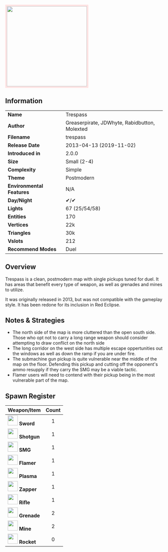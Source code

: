 <img style='border:5px solid #ffe0e0e0' src="../images/maps/trespass/trespass.png" width="256px" />

## Information

|                            |                                               |
|----------------------------|-----------------------------------------------|
| **Name**                   | Trespass                                      |
| **Author**                 | Greaserpirate, JDWhyte, Rabidbutton, Molexted |
| **Filename**               | trespass                                      |
| **Release Date**           | 2013-04-13 (2019-11-02)                       |
| **Introduced in**          | 2.0.0                                         |
| **Size**                   | Small (2-4)                                   |
| **Complexity**             | Simple                                        |
| **Theme**                  | Postmodern                                    |
| **Environmental Features** | N/A                                           |
| **Day/Night**              | ✔/✔                                           |
| **Lights**                 | 67 (25/54/58)                                 |
| **Entities**               | 170                                           |
| **Vertices**               | 22k                                           |
| **Triangles**              | 30k                                           |
| **Vslots**                 | 212                                           |
| **Recommend Modes**        | Duel                                          |

## Overview
Trespass is a clean, postmodern map with single pickups tuned for duel. It has areas that benefit every type of weapon, as well as grenades and mines to utilize.

It was originally released in 2013, but was not compatible with the gameplay style. It has been redone for its inclusion in Red Eclipse.

## Notes & Strategies

- The north side of the map is more cluttered than the open south side. Those who opt not to carry a long range weapon should consider attempting to draw conflict on the north side
- The long corridor on the west side has multiple escape oppertunities out the windows as well as down the ramp if you are under fire.
- The submachine gun pickup is quite vulnerable near the middle of the map on the floor. Defending this pickup and cutting off the opponent's ammo resupply if they carry the SMG may be a viable tactic.
- Flamer users will need to contend with their pickup being in the most vulnerable part of the map.

## Spawn Register

| Weapon/Item                                                         | Count |
|---------------------------------------------------------------------|:-----:|
| <img src="../images/weapons/sword.png" width="32px"/> **Sword**     |   1   |
| <img src="../images/weapons/shotgun.png" width="32px"/> **Shotgun** |   1   |
| <img src="../images/weapons/smg.png" width="32px"/> **SMG**         |   1   |
| <img src="../images/weapons/flamer.png" width="32px"/> **Flamer**   |   1   |
| <img src="../images/weapons/plasma.png" width="32px"/> **Plasma**   |   1   |
| <img src="../images/weapons/zapper.png" width="32px"/> **Zapper**   |   1   |
| <img src="../images/weapons/rifle.png" width="32px"/> **Rifle**     |   1   |
| <img src="../images/weapons/grenade.png" width="32px"/> **Grenade** |   2   |
| <img src="../images/weapons/mine.png" width="32px"/> **Mine**       |   2   |
| <img src="../images/weapons/rocket.png" width="32px"/> **Rocket**   |   0   |
